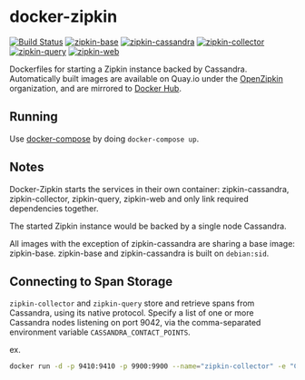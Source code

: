 # docker-zipkin

[![Build Status](https://travis-ci.org/openzipkin/docker-zipkin.svg)](https://travis-ci.org/openzipkin/docker-zipkin)
[![zipkin-base](https://quay.io/repository/openzipkin/zipkin-base/status "zipkin-base")](https://quay.io/repository/openzipkin/zipkin-base)
[![zipkin-cassandra](https://quay.io/repository/openzipkin/zipkin-cassandra/status "zipkin-cassandra")](https://quay.io/repository/openzipkin/zipkin-cassandra)
[![zipkin-collector](https://quay.io/repository/openzipkin/zipkin-collector/status "zipkin-collector")](https://quay.io/repository/openzipkin/zipkin-collector)
[![zipkin-query](https://quay.io/repository/openzipkin/zipkin-query/status "zipkin-query")](https://quay.io/repository/openzipkin/zipkin-query)
[![zipkin-web](https://quay.io/repository/openzipkin/zipkin-web/status "zipkin-web")](https://quay.io/repository/openzipkin/zipkin-web)

Dockerfiles for starting a Zipkin instance backed by Cassandra. Automatically built images are available on Quay.io
under the [OpenZipkin](https://quay.io/organization/openzipkin) organization, and are mirrored to
[Docker Hub](https://hub.docker.com/u/openzipkin/).

## Running

Use [docker-compose](https://docs.docker.com/compose/) by doing
`docker-compose up`.

## Notes

Docker-Zipkin starts the services in their own container: zipkin-cassandra,
zipkin-collector, zipkin-query, zipkin-web and only link required dependencies
together.

The started Zipkin instance would be backed by a single node Cassandra.

All images with the exception of zipkin-cassandra are sharing a base image:
zipkin-base. zipkin-base and zipkin-cassandra is built on `debian:sid`.

## Connecting to Span Storage

`zipkin-collector` and `zipkin-query` store and retrieve spans from Cassandra, using its native protocol. Specify a list of one or more Cassandra nodes listening on port 9042, via the comma-separated environment variable `CASSANDRA_CONTACT_POINTS`.

ex. 
```bash
docker run -d -p 9410:9410 -p 9900:9900 --name="zipkin-collector" -e "CASSANDRA_CONTACT_POINTS=node1,node2,node3" "openzipkin/zipkin-collector:latest"
```
